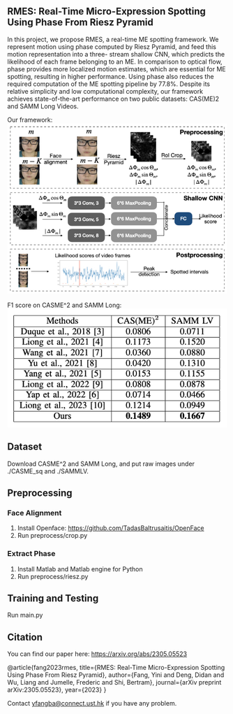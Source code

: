 ## RMES: Real-Time Micro-Expression Spotting Using Phase From Riesz Pyramid

In this project, we propose RMES, a real-time ME spotting framework. We represent motion using phase computed by Riesz Pyramid, and feed this motion representation into a three- stream shallow CNN, which predicts the likelihood of each frame belonging to an ME. In comparison to optical flow, phase provides more localized motion estimates, which are essential for ME spotting, resulting in higher performance. Using phase also reduces the required computation of the ME spotting pipeline by 77.8%. Despite its relative simplicity and low computational complexity, our framework achieves state-of-the-art performance on two public datasets: CAS(ME)2 and SAMM Long Videos.

Our framework:
![](./pics/overall.jpeg)

F1 score on CASME^2 and SAMM Long:
![](pics/res.png)

## Dataset
Download CASME^2 and SAMM Long, and put raw images under ./CASME_sq and ./SAMMLV.

## Preprocessing
### Face Alignment
1. Install Openface: https://github.com/TadasBaltrusaitis/OpenFace 
2. Run preprocess/crop.py

### Extract Phase
1. Install Matlab and Matlab engine for Python
2. Run preprocess/riesz.py

## Training and Testing
Run main.py

## Citation
You can find our paper here: https://arxiv.org/abs/2305.05523 

@article{fang2023rmes,
  title={RMES: Real-Time Micro-Expression Spotting Using Phase From Riesz Pyramid},
  author={Fang, Yini and Deng, Didan and Wu, Liang and Jumelle, Frederic and Shi, Bertram},
  journal={arXiv preprint arXiv:2305.05523},
  year={2023}
}

Contact yfangba@connect.ust.hk if you have any problem.